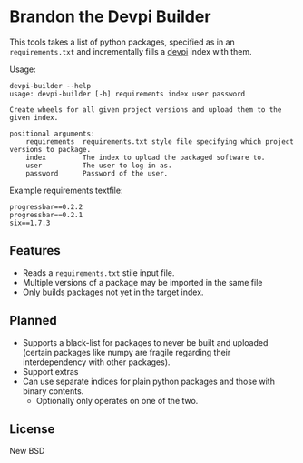 Brandon the Devpi Builder
=========================

This tools takes a list of python packages, specified as in an `requirements.txt` and incrementally fills a
[devpi](http://doc.devpi.net/latest/) index with them.

Usage:

    devpi-builder --help
    usage: devpi-builder [-h] requirements index user password

    Create wheels for all given project versions and upload them to the given index.

    positional arguments:
        requirements  requirements.txt style file specifying which project versions to package.
        index         The index to upload the packaged software to.
        user          The user to log in as.
        password      Password of the user.


Example requirements textfile:

    progressbar==0.2.2
    progressbar==0.2.1 
    six==1.7.3


Features
--------

 * Reads a `requirements.txt` stile input file.
 * Multiple versions of a package may be imported in the same file
 * Only builds packages not yet in the target index.


Planned
-------
 * Supports a black-list for packages to never be built and uploaded (certain packages like numpy are fragile regarding
   their interdependency with other packages).
 * Support extras
 * Can use separate indices for plain python packages and those with binary contents.
    - Optionally only operates on one of the two.


License
-------

New BSD

